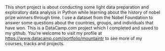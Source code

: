 This short project is about conducting some light data preparation and exploratory data analysis in Python while learning about the history of nobel prize winners through time. I use a dataset from the Nobel Foundation to answer some questions about the countries, groups, and individuals that have won. This is a DataCamp.com project which I completed and saved to my github. You're welcome to visit my profile at https://www.datacamp.com/portfolio/mountaintr to see more of my courses, tracks and projects.
